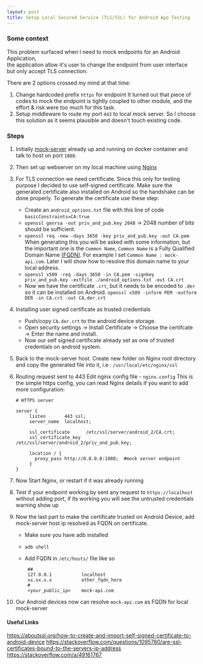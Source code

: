 ```yaml
---
layout: post
title: Setup Local Secured Service (TLS/SSL) for Android App Testing
---
```


### Some context
This problem surfaced when I need to mock endpoints for an Android Application,  
the application allow it's user to change the endpoint from user interface but only accept TLS connection.

There are 2 options crossed my mind at that time:
  1. Change hardcoded prefix `https` for endpoint
     It turned out that piece of codes to mock the endpoint is tightly coupled to other module, and the effort & risk were too much for this task.
  2. Setup middleware to route my port `443` to local mock server.
     So I choose this solution as it seems plausible and doesn't touch existing code.

### Steps
  1. Initially [mock-server](http://www.mock-server.com/) already up and running on docker container and talk to host on port `1080`.
  2. Then set up webserver on my local machine using [Nginx](https://www.nginx.com/resources/wiki/start/)
  3. For TLS connection we need certificate.
     Since this only for testing purpose I decided to use self-signed certificate.
     Make sure the generated certificate also installed on Android so the handshake can be done properly.
     To generate the certificate use these step:
      - Create an `android_options.txt` file with this line of code
          `basicConstraints=CA:true`
      - `openssl genrsa -out priv_and_pub.key 2048`  -> 2048 number of bits should be sufficient.
      - `openssl req -new -days 3650 -key priv_and_pub.key -out CA.pem`
         When generating this you will be asked with some information, but the important one is the `Common Name`,
        `Common Name` is a Fully Qualified Domain Name [(FQDN)](https://en.wikipedia.org/wiki/Fully_qualified_domain_name).
        For example I set `Common Name : mock-api.com`. Later I will show how to resolve this domain name to your local address.
      - `openssl x509 -req -days 3650 -in CA.pem -signkey priv_and_pub.key -extfile ./android_options.txt -out CA.crt`
      - Now we have the certificate `.crt`, but it needs to be encoded to `.der` so it can be installed on Android.
        `openssl x509 -inform PEM -outform DER -in CA.crt -out CA.der.crt`
   4. Installing user signed certificate as trusted credentials
      - Push/copy `CA.der.crt` to the android device storage.
      - Open security settings -> Install Certificate -> Choose the certifcate -> Enter the name and install.
      - Now our self signed certificate already set as one of trusted credentials on android system.
   5. Back to the mock-server host. Create new folder on Nginx root directory and copy the generated file into it, i.e : `/usr/local/etc/nginx/ssl`
   6. Routing request sent to 443
      Edit nginx config file - `nginx.config`
      This is the simple https config, you can read Nginx details if you want to add more configuration:
        ```
        # HTTPS server

        server {
             listen       443 ssl;
             server_name  localhost;

             ssl_certificate      /etc/ssl/server/android_2/CA.crt;
             ssl_certificate_key  /etc/ssl/server/android_2/priv_and_pub.key;

             location / {
               proxy_pass http://0.0.0.0:1080;  #mock server endpoint
             }
        }
        ```

  7. Now Start Nginx, or restart if it was already running
  8. Test if your endpoint working by sent any request to `https://localhost` without adding port, if its working you will see the untrusted credentials warning show up
  9. Now the last part to make the certificate trusted on Android Device, add mock-server host ip resolved as FQDN on certificate.
     - Make sure you have adb installed
     - `adb shell`
     - Add FQDN in `/etc/hosts/` file like so

       ```
        ##
        127.0.0.1           localhost
        xx.xx.x.x           other_fqdn_here
        #
        <your_public_ip>    mock-api.com
        ```

  10. Our Android devices now can resolve `mock-api.com` as FQDN for local mock-server


#### Useful Links
 https://aboutssl.org/how-to-create-and-import-self-signed-certificate-to-android-device
 https://stackoverflow.com/questions/1095780/are-ssl-certificates-bound-to-the-servers-ip-address
 https://stackoverflow.com/a/49161767
